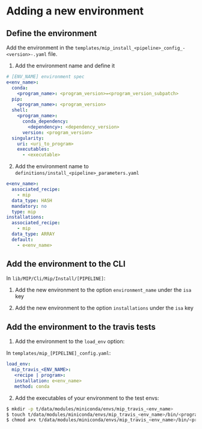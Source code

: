 # Adding a new environment

## Define the environment

Add the environment in the `templates/mip_install_<pipeline>_config_-<version>-.yaml` file.

1.  Add the environment name and define it

```Yaml
# [ENV_NAME] environment spec
e<env_name>:
  conda:
    <program_name>: <program_version>=<program_version_subpatch>
  pip:
    <program_name>: <program_version>
  shell:
    <program_name>:
      conda_dependency:
        <dependency>: <dependency_version>
      version: <program_version>
  singularity:
    uri: <uri_to_program>
    executables:
      - <executable>
```

2.  Add the environment name to `definitions/install_<pipeline>_parameters.yaml`

```Yaml
e<env_name>:  
  associated_recipe:
    - mip
  data_type: HASH
  mandatory: no
  type: mip  
installations:
  associated_recipe:
    - mip
  data_type: ARRAY
  default:
    - e<env_name>
```

## Add the environment to the CLI

In `lib/MIP/Cli/Mip/Install/[PIPELINE]`:

1.  Add the new environment to the option `environment_name` under the `isa` key

2.  Add the new environment to the option `installations` under the `isa` key

## Add the environment to the travis tests

1.  Add the environment to the `load_env` option:

In `templates/mip_[PIPELINE]_config.yaml`:

```Yaml
load_env:
  mip_travis_<ENV_NAME>:
   <recipe | program>:
   installation: e<env_name>
   method: conda
```

2.  Add the executables of your environment to the test envs:

```Bash
$ mkdir -p t/data/modules/miniconda/envs/mip_travis_<env_name>
$ touch t/data/modules/miniconda/envs/mip_travis_<env_name>/bin/<program_executable>
$ chmod a+x t/data/modules/miniconda/envs/mip_travis_<env_name>/bin/<program_executable>
```
